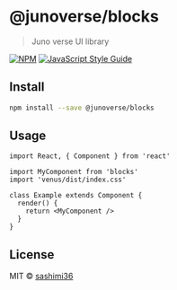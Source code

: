 # @junoverse/blocks

> Juno verse UI library

[![NPM](https://img.shields.io/npm/v/venus.svg)](https://www.npmjs.com/package/venus) [![JavaScript Style Guide](https://img.shields.io/badge/code_style-standard-brightgreen.svg)](https://standardjs.com)

## Install

```bash
npm install --save @junoverse/blocks
```

## Usage

```tsx
import React, { Component } from 'react'

import MyComponent from 'blocks'
import 'venus/dist/index.css'

class Example extends Component {
  render() {
    return <MyComponent />
  }
}
```

## License

MIT © [sashimi36](https://github.com/sashimi36)
